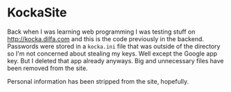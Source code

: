 # KockaSite
Back when I was learning web programming I was testing stuff on http://kocka.dilfa.com and this is the code previously in the backend. Passwords were stored in a `kocka.ini` file that was outside of the directory so I'm not concerned about stealing my keys. Well except the Google app key. But I deleted that app already anyways. Big and unnecessary files have been removed from the site.

Personal information has been stripped from the site, hopefully.